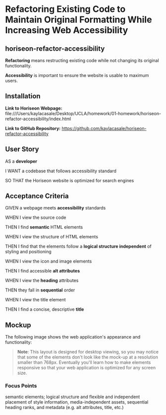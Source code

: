 # Refactoring Existing Code to Maintain Original Formatting While Increasing Web Accessibility 
## horiseon-refactor-accessibility

**Refactoring** means restructing existing code while not changing its original functionality.

**Accessibility** is important to ensure the website is usable to maximum users.

## Installation
**Link to Horiseon Webpage:** file:///Users/kaylacasale/Desktop/UCLA/homework/01-homework/horiseon-refactor-accessibility/index.html

**Link to GitHub Repository:** https://github.com/kaylacasale/horiseon-refactor-accessibility

## User Story
AS a **developer**

I WANT a codebase that follows accessibility standard

SO THAT the Horiseon website is optimized for search engines

## Acceptance Criteria
GIVEN a webpage meets **accessibility** standards

WHEN I view the source code

THEN I find **semantic** HTML elements

WHEN I view the structure of HTML elements

THEN I find that the elements follow a **logical structure independent** of styling and positioning

WHEN I view the icon and image elements

THEN I find accessible **alt attributes**

WHEN I view the **heading** attributes

THEN they fall in **sequential** order

WHEN I view the title element

THEN I find a concise, descriptive **title**

## Mockup
The following image shows the web application's appearance and functionality:

> **Note**: This layout is designed for desktop viewing, so you may notice that some of the elements don't look like the mock-up at a resolution smaller than 768px. Eventually you'll learn how to make elements responsive so that your web application is optimized for any screen size.

### Focus Points
semantic elements; logical structure and flexible and independent placement of style information, media-independent assets, sequential heading ranks, and metadata (e.g. alt attributes, title, etc.)
